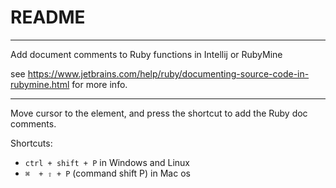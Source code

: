 # README
---

Add document comments to Ruby functions in Intellij or RubyMine

see https://www.jetbrains.com/help/ruby/documenting-source-code-in-rubymine.html for more info.

---


Move cursor to the element, and press the shortcut to add the Ruby doc comments.

Shortcuts:

-  `ctrl + shift + P` in Windows and Linux
-  `⌘  + ⇧ + P` (command shift P) in Mac os